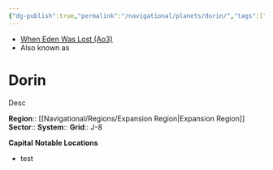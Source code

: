 ```yaml
---
{"dg-publish":true,"permalink":"/navigational/planets/dorin/","tags":["map","retraining","planet","unfinished"],"noteIcon":"saber1"}
---
```


- [When Eden Was Lost (Ao3)](https://archiveofourown.org/works/19334440)
- Also known as 
# Dorin
Desc

**Region**::  [[Navigational/Regions/Expansion Region\|Expansion Region]]
**Sector**::
**System**::
**Grid**::  J-8

**Capital**
**Notable Locations**
- test

